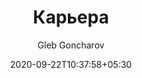 ---
title: Карьера
layout: career
date: 2020-09-22T10:37:58+05:30
lastmod: 
author: Gleb Goncharov
aliases:
  - /work/career/
  - /work/career.html

description: 
categories: []
tags: []

draft: false
---